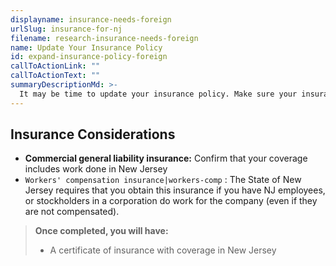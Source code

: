 ```yaml
---
displayname: insurance-needs-foreign
urlSlug: insurance-for-nj
filename: research-insurance-needs-foreign
name: Update Your Insurance Policy
id: expand-insurance-policy-foreign
callToActionLink: ""
callToActionText: ""
summaryDescriptionMd: >-
  It may be time to update your insurance policy. Make sure your insurance protects your business assets should you be held liable for an incident in New Jersey.
---
```


## Insurance Considerations

- **Commercial general liability insurance:** Confirm that your coverage includes work done in New Jersey
- `Workers' compensation insurance|workers-comp` : The State of New Jersey requires that you obtain this insurance if you have NJ employees, or stockholders in a corporation do work for the company (even if they are not compensated).

> **Once completed, you will have:**
>
> - A certificate of insurance with coverage in New Jersey
